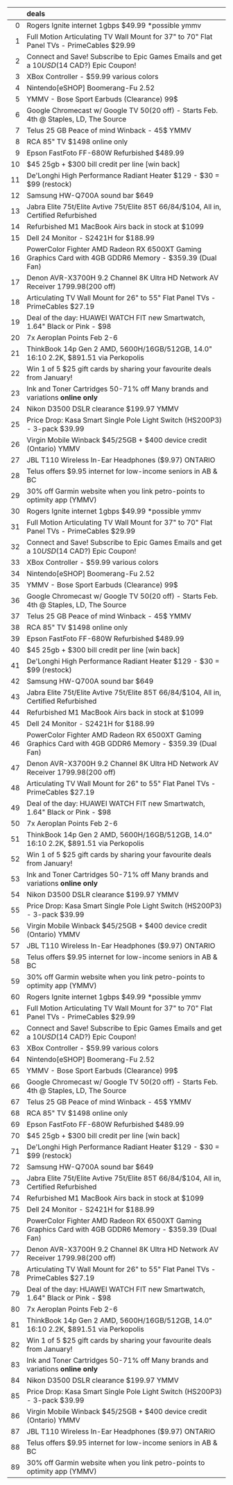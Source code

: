 |    | deals                                                                                                   |
|---:|:--------------------------------------------------------------------------------------------------------|
|  0 | Rogers Ignite internet 1gbps $49.99 *possible ymmv                                                      |
|  1 | Full Motion Articulating TV Wall Mount for 37" to 70" Flat Panel TVs - PrimeCables $29.99               |
|  2 | Connect and Save! Subscribe to Epic Games Emails and get a $10 USD ($14 CAD?) Epic Coupon!              |
|  3 | XBox Controller - $59.99 various colors                                                                 |
|  4 | Nintendo[eSHOP] Boomerang-Fu 2.52                                                                       |
|  5 | YMMV - Bose Sport Earbuds (Clearance) 99$                                                               |
|  6 | Google Chromecast w/ Google TV $50 ($20 off) - Starts Feb. 4th @ Staples, LD, The Source                |
|  7 | Telus 25 GB Peace of mind Winback - 45$ YMMV                                                            |
|  8 | RCA 85" TV $1498 online only                                                                            |
|  9 | Epson FastFoto FF-680W Refurbished $489.99                                                              |
| 10 | $45 25gb + $300 bill credit per line [win back]                                                         |
| 11 | De'Longhi High Performance Radiant Heater $129 - $30 = $99 (restock)                                    |
| 12 | Samsung HW-Q700A sound bar $649                                                                         |
| 13 | Jabra Elite 75t/Elite Avtive 75t/Elite 85T $66/$84/$104, All in, Certified Refurbished                  |
| 14 | Refurbished M1 MacBook Airs back in stock at $1099                                                      |
| 15 | Dell 24 Monitor - S2421H for $188.99                                                                    |
| 16 | PowerColor Fighter AMD Radeon RX 6500XT Gaming Graphics Card with 4GB GDDR6 Memory - $359.39 (Dual Fan) |
| 17 | Denon AVR-X3700H 9.2 Channel 8K Ultra HD Network AV Receiver $1799.98 ($200 off)                        |
| 18 | Articulating TV Wall Mount for 26" to 55" Flat Panel TVs - PrimeCables $27.19                           |
| 19 | Deal of the day: HUAWEI WATCH FIT new Smartwatch, 1.64" Black or Pink - $98                             |
| 20 | 7x Aeroplan Points Feb 2-6                                                                              |
| 21 | ThinkBook 14p Gen 2 AMD, 5600H/16GB/512GB, 14.0" 16:10 2.2K, $891.51 via Perkopolis                     |
| 22 | Win 1 of 5 $25 gift cards by sharing your favourite deals from January!                                 |
| 23 | Ink and Toner Cartridges 50-71% off Many brands and variations **online only**                          |
| 24 | Nikon D3500 DSLR clearance $199.97 YMMV                                                                 |
| 25 | Price Drop: Kasa Smart Single Pole Light Switch (HS200P3) - 3-pack $39.99                               |
| 26 | Virgin Mobile Winback $45/25GB + $400 device credit (Ontario) YMMV                                      |
| 27 | JBL T110 Wireless In-Ear Headphones ($9.97) ONTARIO                                                     |
| 28 | Telus offers $9.95 internet for low-income seniors in AB & BC                                           |
| 29 | 30% off Garmin website when you link petro-points to optimity app (YMMV)                                |
| 30 | Rogers Ignite internet 1gbps $49.99 *possible ymmv                                                      |
| 31 | Full Motion Articulating TV Wall Mount for 37" to 70" Flat Panel TVs - PrimeCables $29.99               |
| 32 | Connect and Save! Subscribe to Epic Games Emails and get a $10 USD ($14 CAD?) Epic Coupon!              |
| 33 | XBox Controller - $59.99 various colors                                                                 |
| 34 | Nintendo[eSHOP] Boomerang-Fu 2.52                                                                       |
| 35 | YMMV - Bose Sport Earbuds (Clearance) 99$                                                               |
| 36 | Google Chromecast w/ Google TV $50 ($20 off) - Starts Feb. 4th @ Staples, LD, The Source                |
| 37 | Telus 25 GB Peace of mind Winback - 45$ YMMV                                                            |
| 38 | RCA 85" TV $1498 online only                                                                            |
| 39 | Epson FastFoto FF-680W Refurbished $489.99                                                              |
| 40 | $45 25gb + $300 bill credit per line [win back]                                                         |
| 41 | De'Longhi High Performance Radiant Heater $129 - $30 = $99 (restock)                                    |
| 42 | Samsung HW-Q700A sound bar $649                                                                         |
| 43 | Jabra Elite 75t/Elite Avtive 75t/Elite 85T $66/$84/$104, All in, Certified Refurbished                  |
| 44 | Refurbished M1 MacBook Airs back in stock at $1099                                                      |
| 45 | Dell 24 Monitor - S2421H for $188.99                                                                    |
| 46 | PowerColor Fighter AMD Radeon RX 6500XT Gaming Graphics Card with 4GB GDDR6 Memory - $359.39 (Dual Fan) |
| 47 | Denon AVR-X3700H 9.2 Channel 8K Ultra HD Network AV Receiver $1799.98 ($200 off)                        |
| 48 | Articulating TV Wall Mount for 26" to 55" Flat Panel TVs - PrimeCables $27.19                           |
| 49 | Deal of the day: HUAWEI WATCH FIT new Smartwatch, 1.64" Black or Pink - $98                             |
| 50 | 7x Aeroplan Points Feb 2-6                                                                              |
| 51 | ThinkBook 14p Gen 2 AMD, 5600H/16GB/512GB, 14.0" 16:10 2.2K, $891.51 via Perkopolis                     |
| 52 | Win 1 of 5 $25 gift cards by sharing your favourite deals from January!                                 |
| 53 | Ink and Toner Cartridges 50-71% off Many brands and variations **online only**                          |
| 54 | Nikon D3500 DSLR clearance $199.97 YMMV                                                                 |
| 55 | Price Drop: Kasa Smart Single Pole Light Switch (HS200P3) - 3-pack $39.99                               |
| 56 | Virgin Mobile Winback $45/25GB + $400 device credit (Ontario) YMMV                                      |
| 57 | JBL T110 Wireless In-Ear Headphones ($9.97) ONTARIO                                                     |
| 58 | Telus offers $9.95 internet for low-income seniors in AB & BC                                           |
| 59 | 30% off Garmin website when you link petro-points to optimity app (YMMV)                                |
| 60 | Rogers Ignite internet 1gbps $49.99 *possible ymmv                                                      |
| 61 | Full Motion Articulating TV Wall Mount for 37" to 70" Flat Panel TVs - PrimeCables $29.99               |
| 62 | Connect and Save! Subscribe to Epic Games Emails and get a $10 USD ($14 CAD?) Epic Coupon!              |
| 63 | XBox Controller - $59.99 various colors                                                                 |
| 64 | Nintendo[eSHOP] Boomerang-Fu 2.52                                                                       |
| 65 | YMMV - Bose Sport Earbuds (Clearance) 99$                                                               |
| 66 | Google Chromecast w/ Google TV $50 ($20 off) - Starts Feb. 4th @ Staples, LD, The Source                |
| 67 | Telus 25 GB Peace of mind Winback - 45$ YMMV                                                            |
| 68 | RCA 85" TV $1498 online only                                                                            |
| 69 | Epson FastFoto FF-680W Refurbished $489.99                                                              |
| 70 | $45 25gb + $300 bill credit per line [win back]                                                         |
| 71 | De'Longhi High Performance Radiant Heater $129 - $30 = $99 (restock)                                    |
| 72 | Samsung HW-Q700A sound bar $649                                                                         |
| 73 | Jabra Elite 75t/Elite Avtive 75t/Elite 85T $66/$84/$104, All in, Certified Refurbished                  |
| 74 | Refurbished M1 MacBook Airs back in stock at $1099                                                      |
| 75 | Dell 24 Monitor - S2421H for $188.99                                                                    |
| 76 | PowerColor Fighter AMD Radeon RX 6500XT Gaming Graphics Card with 4GB GDDR6 Memory - $359.39 (Dual Fan) |
| 77 | Denon AVR-X3700H 9.2 Channel 8K Ultra HD Network AV Receiver $1799.98 ($200 off)                        |
| 78 | Articulating TV Wall Mount for 26" to 55" Flat Panel TVs - PrimeCables $27.19                           |
| 79 | Deal of the day: HUAWEI WATCH FIT new Smartwatch, 1.64" Black or Pink - $98                             |
| 80 | 7x Aeroplan Points Feb 2-6                                                                              |
| 81 | ThinkBook 14p Gen 2 AMD, 5600H/16GB/512GB, 14.0" 16:10 2.2K, $891.51 via Perkopolis                     |
| 82 | Win 1 of 5 $25 gift cards by sharing your favourite deals from January!                                 |
| 83 | Ink and Toner Cartridges 50-71% off Many brands and variations **online only**                          |
| 84 | Nikon D3500 DSLR clearance $199.97 YMMV                                                                 |
| 85 | Price Drop: Kasa Smart Single Pole Light Switch (HS200P3) - 3-pack $39.99                               |
| 86 | Virgin Mobile Winback $45/25GB + $400 device credit (Ontario) YMMV                                      |
| 87 | JBL T110 Wireless In-Ear Headphones ($9.97) ONTARIO                                                     |
| 88 | Telus offers $9.95 internet for low-income seniors in AB & BC                                           |
| 89 | 30% off Garmin website when you link petro-points to optimity app (YMMV)                                |